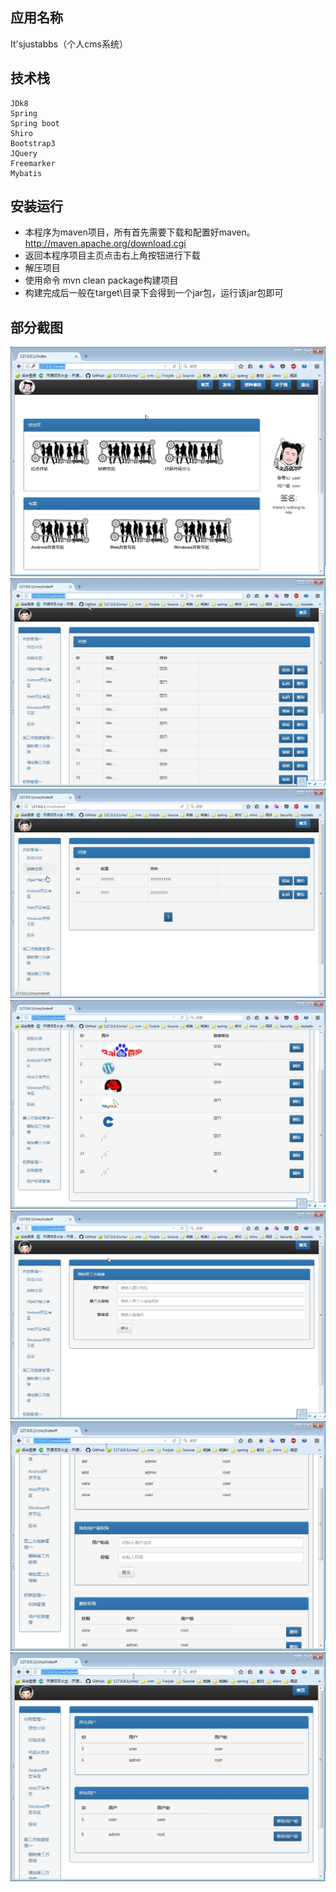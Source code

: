 ## 应用名称
It'sjustabbs（个人cms系统）

## 技术栈	
	JDk8
	Spring
	Spring boot
	Shiro
	Bootstrap3
	JQuery
	Freemarker
	Mybatis
	
## 安装运行
* 本程序为maven项目，所有首先需要下载和配置好maven。http://maven.apache.org/download.cgi
* 返回本程序项目主页点击右上角按钮进行下载
* 解压项目
* 使用命令 mvn clean package构建项目
* 构建完成后一般在target\目录下会得到一个jar包，运行该jar包即可

## 部分截图
![图1](screenshot/001.jpg)
![图2](screenshot/002.jpg)
![图3](screenshot/003.jpg)
![图4](screenshot/004.jpg)
![图5](screenshot/005.jpg)
![图6](screenshot/006.jpg)
![图7](screenshot/007.jpg)